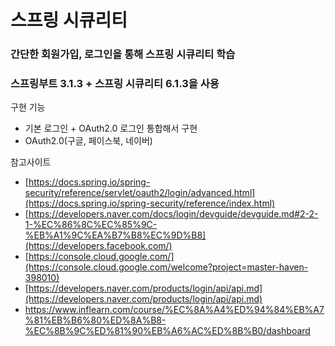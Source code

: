 # 스프링 시큐리티

### 간단한 회원가입, 로그인을 통해 스프링 시큐리티 학습

### 스프링부트 3.1.3 + 스프링 시큐리티 6.1.3을 사용

구현 기능
- 기본 로그인 + OAuth2.0 로그인 통합해서 구현
- OAuth2.0(구글, 페이스북, 네이버)

참고사이트
- [https://docs.spring.io/spring-security/reference/servlet/oauth2/login/advanced.html](https://docs.spring.io/spring-security/reference/index.html)
- [https://developers.naver.com/docs/login/devguide/devguide.md#2-2-1-%EC%86%8C%EC%85%9C-%EB%A1%9C%EA%B7%B8%EC%9D%B8](https://developers.facebook.com/)
- [https://console.cloud.google.com/](https://console.cloud.google.com/welcome?project=master-haven-398010)
- [https://developers.naver.com/products/login/api/api.md](https://developers.naver.com/products/login/api/api.md)
- https://www.inflearn.com/course/%EC%8A%A4%ED%94%84%EB%A7%81%EB%B6%80%ED%8A%B8-%EC%8B%9C%ED%81%90%EB%A6%AC%ED%8B%B0/dashboard
